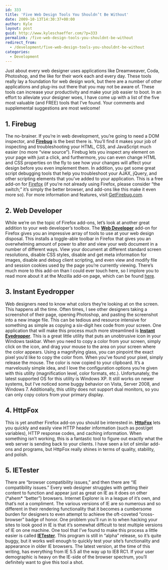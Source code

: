 ```yaml
---
id: 333
title: 'Five Web Design Tools You Shouldn’t Be Without'
date: 2009-10-13T14:30:37+00:00
author: Kyle
layout: post
guid: http://www.kyleschaeffer.com/?p=333
permalink: /five-web-design-tools-you-shouldnt-be-without
redirect_from:
  - /development/five-web-design-tools-you-shouldnt-be-without
categories:
  - Development
---
```

Just about every web designer uses applications like Dreamweaver, Coda, Photoshop, and the like for their work each and every day. These tools really lay a foundation for web design work, but there are a number of other applications and plug-ins out there that you may not be aware of. These tools can increase your productivity and make your job easier to boot. In an effort to alleviate your designer woes, I have come up with a list of the five most valuable (and FREE) tools that I’ve found. Your comments and supplemental suggestions are most welcome!

## 1. Firebug

The no-brainer. If you’re in web development, you’re going to need a DOM inspector, and **[Firebug](http://getfirebug.com/)** is the best there is. You’ll find it makes your job of inspecting and troubleshooting your HTML, CSS, and JavaScript much easier (no more “view source”). Firebug lets you inspect any element on your page with just a click, and furthermore, you can even change HTML and CSS properties on the fly to see how your changes will affect your design before you even implement them. In addition, you get some great script debugging tools that help you troubleshoot your AJAX, jQuery, and other scripting elements that you’ve added to your application. This is a free add-on for [Firefox](http://www.mozilla.com/firefox/) (if you’re not already using Firefox, please consider “the switch;” it’s simply the better browser, and add-ons like this make it even more so). For more information and features, visit [GetFirebug.com](http://getfirebug.com/).

## 2. Web Developer

While we’re on the topic of Firefox add-ons, let’s look at another great addition to your web developer’s toolbox. The **[Web Developer](https://addons.mozilla.org/en-US/firefox/addon/60)** add-on for Firefox gives you an impressive array of tools to use at your web design disposal. This installs a toggle-able toolbar in Firefox that gives you an overwhelming amount of power to alter and view your web document in a number of different ways. View your document at different standard screen resolutions, disable CSS styles, disable and get meta information for images, disable and debug client scripting, and even view and modify file and session cookies used by the page you’re currently viewing. There’s much more to this add-on than I could ever touch here, so I implore you to read more about it at the Mozilla add-on page, which can be found [here](https://addons.mozilla.org/en-US/firefox/addon/60).

## 3. Instant Eyedropper

Web designers need to know what colors they’re looking at on the screen. This happens all the time. Often times, I see other designers taking a screenshot of their page, opening Photoshop, and pasting the screenshot into a new image file. This can be tedious and resource intensive for something as simple as copying a six-digit hex code from your screen. One application that will make this process much more streamlined is **[Instant Eyedropper](http://instant-eyedropper.com/)**. This is a great little utility that puts an unobtrusive icon in your Windows taskbar. When you need to copy a color from your screen, simply click on the icon, and drag your mouse to the area on your screen where the color appears. Using a magnifying glass, you can pinpoint the exact pixel you’d like to copy the color from. When you’ve found your pixel, simply release the mouse. The color is now copied to your clipboard. It’s a marvelously simple idea, and I love the configuration options you’re given with this utility (magnification level, color formats, etc.). Unfortunately, the latest supported OS for this utility is Windows XP. It still works on newer systems, but I’ve noticed some buggy behavior on Vista, Server 2008, and Windows 7. Additionally, this utility does not support dual monitors, so you can only copy colors from your primary display.

## 4. HttpFox

This is yet another Firefox add-on you should be interested in. **[HttpFox](https://addons.mozilla.org/en-US/firefox/addon/6647)** lets you quickly and easily view HTTP header information (such as post/get variables), HTTP response codes, and caching information. When something isn’t working, this is a fantastic tool to figure out exactly what the web server is sending back to your clients. I have seen a lot of similar add-ons and programs, but HttpFox really shines in terms of quality, stability, and polish.

## 5. IETester

There are “browser compatibility issues,” and then there are “IE compatibility issues.” Every web designer struggles with getting their content to function and appear just as great on IE as it does on other (\*ahem\* “better”) browsers. Internet Explorer is in a league of it’s own, and that’s not a compliment. The various versions of IE are so numerous and so different in their rendering functionality that it becomes a cumbersome burden for designers to even attempt to achieve the oft-coveted “cross-browser” badge of honor. One problem you’ll run in to when hacking your sites to look good in IE is that it’s somewhat difficult to test multiple versions of IE on one machine. One tool that I’ve found to make this process a little easier is called **[IETester](http://my-debugbar.com/wiki/IETester/HomePage)**. This program is still in “alpha” release, so it’s quite buggy, but it works well enough to quickly test your site’s functionality and appearance in older IE browsers. The latest version, at the time of this writing, has everything from IE 5.5 all the way up to IE8 RC1. If your user demographic is heavy on the IE-side of the browser spectrum, you’ll definitely want to give this tool a shot.
